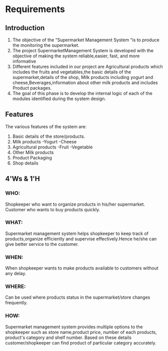 # Requirements

## Introduction
1. The objective of the “Supermarket Management System “is to produce  the monitoring the supermarket. 
2. The project SupermarketManagement System is developed with the objective of making the system reliable,easier, fast, and more informative
3. Different features included in our project are Agricultural products which includes the fruits and vegetables,the basic details of the supermarket,details of the shop,
   Milk products including yogurt and cheese,Beverages,information about other milk products and includes Product packages.
4. The goal of this phase is to develop the internal logic of each of the modules identified during the system design.

## Features
The various features of the system are:
1. Basic details of the store/products.
2. Milk products
    -Yogurt
    -Cheese
3. Agricultural products
    -Fruit
    -Vegetable
4. Other Milk products
5. Product Packaging
6. Shop details

## 4'Ws & 1'H
### WHO:
Shopkeeper who want to organize products in his/her supermarket. Customer who wants to buy products quickly.

### WHAT:
Supermarket management system helps shopkeeper to keep track of products,organize efficiently and supervise effectively.Hence he/she can give better service to the customer.

### WHEN:
When shopkeeper wants to make products available to customers without any delay.

### WHERE:
Can be used where products status in the supermarket/store changes frequently.

### HOW:
Supermarket management system provides multiple options to the shopkeeper such as store name,product price, number of each products, product's category and shelf number. Based on these details customer/shopkeeper can find product of particular category accurately.

